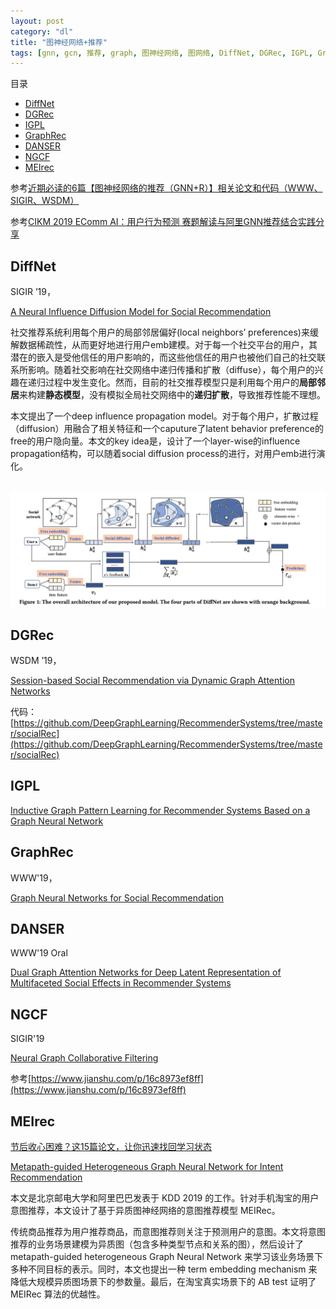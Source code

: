 ```yaml
---
layout: post
category: "dl"
title: "图神经网络+推荐"
tags: [gnn, gcn, 推荐, graph, 图神经网络, 图网络, DiffNet, DGRec, IGPL, GraphRec, DANSER, NGCF]
---
```


目录

<!-- TOC -->

- [DiffNet](#diffnet)
- [DGRec](#dgrec)
- [IGPL](#igpl)
- [GraphRec](#graphrec)
- [DANSER](#danser)
- [NGCF](#ngcf)
- [MEIrec](#meirec)

<!-- /TOC -->

参考[近期必读的6篇【图神经网络的推荐（GNN+R）】相关论文和代码（WWW、SIGIR、WSDM）](https://mp.weixin.qq.com/s?__biz=MzU2OTA0NzE2NA==&mid=2247510850&idx=1&sn=222f99d740acd50bcbcf5a5745c5d938&chksm=fc864a51cbf1c34739a348177e109d4ff4323f313208c410a44ac6af4cc4e32ad66f6275b235&mpshare=1&scene=1&srcid=&pass_ticket=yi5ku1%2Fs0oomHKKecAzMcpWLxtfI6PDYKYJn%2BWzsyCs3SOPlL0ZxjXuFZUZ2FS5h#rd)

参考[CIKM 2019 EComm AI：用户行为预测 赛题解读与阿里GNN推荐结合实践分享](https://tianchi.aliyun.com/course/video?spm=5176.12586971.1001.62.55e2194dAHpQl4&liveId=41071)


## DiffNet

SIGIR ’19，

[A Neural Influence Diffusion Model for Social Recommendation](https://arxiv.org/pdf/1904.10322.pdf)

社交推荐系统利用每个用户的局部邻居偏好(local neighbors’ preferences)来缓解数据稀疏性，从而更好地进行用户emb建模。对于每一个社交平台的用户，其潜在的嵌入是受他信任的用户影响的，而这些他信任的用户也被他们自己的社交联系所影响。随着社交影响在社交网络中递归传播和扩散（diffuse），每个用户的兴趣在递归过程中发生变化。然而，目前的社交推荐模型只是利用每个用户的**局部邻居**来构建**静态模型**，没有模拟全局社交网络中的**递归扩散**，导致推荐性能不理想。

本文提出了一个deep influence propagation model。对于每个用户，扩散过程（diffusion）用融合了相关特征和一个caputure了latent behavior preference的free的用户隐向量。本文的key idea是，设计了一个layer-wise的influence propagation结构，可以随着social diffusion process的进行，对用户emb进行演化。

<html>
<br/>
<img src='../assets/diffnet.png' style='max-height: 300px'/>
<br/>
</html>

## DGRec

WSDM ’19，

[Session-based Social Recommendation via Dynamic Graph Attention Networks](https://arxiv.org/abs/1902.09362v2)

代码：[https://github.com/DeepGraphLearning/RecommenderSystems/tree/master/socialRec](https://github.com/DeepGraphLearning/RecommenderSystems/tree/master/socialRec)


## IGPL

[Inductive Graph Pattern Learning for Recommender Systems Based on a Graph Neural Network](https://arxiv.org/abs/1904.12058v1)


## GraphRec

WWW'19，

[Graph Neural Networks for Social Recommendation](https://arxiv.org/pdf/1902.07243.pdf)


## DANSER

WWW'19 Oral

[Dual Graph Attention Networks for Deep Latent Representation of Multifaceted Social Effects in Recommender Systems](https://arxiv.org/abs/1903.10433)

## NGCF

SIGIR'19

[Neural Graph Collaborative Filtering](https://arxiv.org/abs/1905.08108)

参考[https://www.jianshu.com/p/16c8973ef8ff](https://www.jianshu.com/p/16c8973ef8ff)

## MEIrec

[节后收心困难？这15篇论文，让你迅速找回学习状态](https://mp.weixin.qq.com/s/aaz-s87vorroyepNCd9-AA)

[Metapath-guided Heterogeneous Graph Neural Network for Intent Recommendation](http://shichuan.org/doc/67.pdf)

本文是北京邮电大学和阿里巴巴发表于 KDD 2019 的工作。针对手机淘宝的用户意图推荐，本文设计了基于异质图神经网络的意图推荐模型 MEIRec。

传统商品推荐为用户推荐商品，而意图推荐则关注于预测用户的意图。本文将意图推荐的业务场景建模为异质图（包含多种类型节点和关系的图），然后设计了 metapath-guided heterogeneous Graph Neural Network 来学习该业务场景下多种不同目标的表示。同时，本文也提出一种 term embedding mechanism 来降低大规模异质图场景下的参数量。最后，在淘宝真实场景下的 AB test 证明了 MEIRec 算法的优越性。

